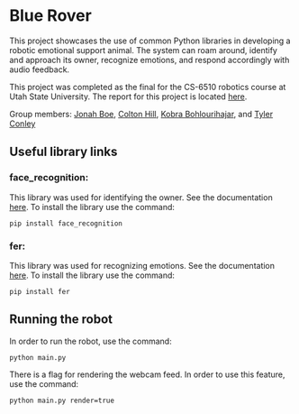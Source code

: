 # Blue Rover
This project showcases the use of common Python libraries in developing a robotic emotional support animal. The system can roam around, identify and approach its owner, recognize emotions, and respond accordingly with audio feedback.

This project was completed as the final for the CS-6510 robotics course at Utah State University. The report for this project is located [here](https://github.com/jonahboe/BlueRover/blob/main/Report.pdf).

Group members: [Jonah Boe](https://github.com/jonahboe), [Colton Hill](https://github.com/ColtonChill), [Kobra Bohlourihajar](https://github.com/Ela1624), and [Tyler Conley](https://github.com/tylerTaerak)

## Useful library links
### **face_recognition:**
This library was used for identifying the owner. See the documentation [here](https://github.com/ageitgey/face_recognition). To install the library use the command:
```
pip install face_recognition
```
### **fer:**
This library was used for recognizing emotions. See the documentation [here](https://pypi.org/project/fer/). To install the library use the command:
```
pip install fer
```
## Running the robot
In order to run the robot, use the command:
```
python main.py
```
There is a flag for rendering the webcam feed. In order to use this feature, use the command:
```
python main.py render=true
```

